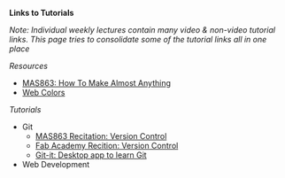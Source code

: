 **Links to Tutorials**

*Note: Individual weekly lectures contain many video & non-video tutorial links. This page tries to consolidate some of the tutorial links all in one place*

*Resources*
* [MAS863: How To Make Almost Anything](http://fab.cba.mit.edu/classes/MAS.863/)
* [Web Colors](https://www.rapidtables.com/web/color/index.html)

*Tutorials*
* Git
  * [MAS863 Recitation: Version Control](http://fab.cba.mit.edu/classes/MAS.863/doc/webpage_recitation/index.html)
  * [Fab Academy Recition: Version Control](http://fab.academany.org/2019/recitations/version-control/index.html#1)
  * [Git-it: Desktop app to learn Git](http://jlord.us/git-it/)  
* Web Development
